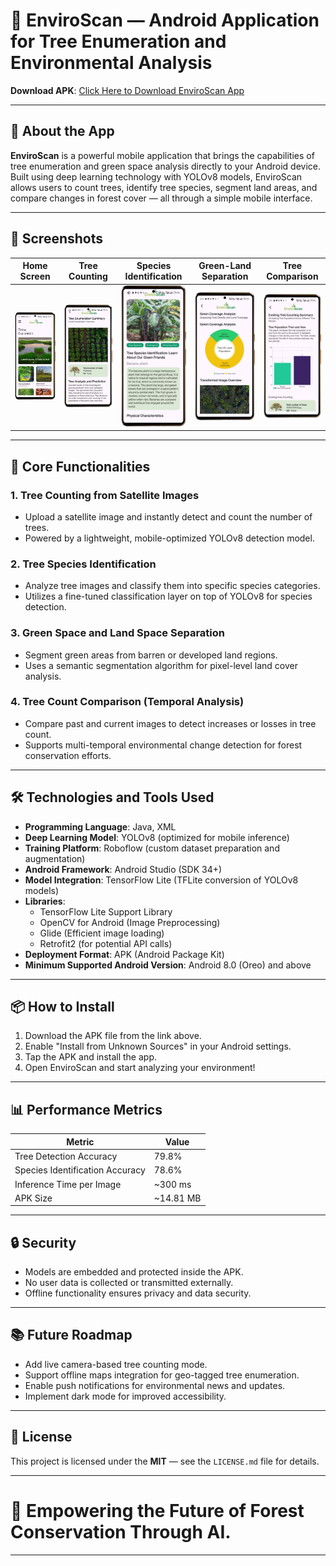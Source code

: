 # 📱 EnviroScan — Android Application for Tree Enumeration and Environmental Analysis

**Download APK**: [Click Here to Download EnviroScan App](your-apk-download-link-here)

---

## 📖 About the App

**EnviroScan** is a powerful mobile application that brings the capabilities of tree enumeration and green space analysis directly to your Android device.  
Built using deep learning technology with YOLOv8 models, EnviroScan allows users to count trees, identify tree species, segment land areas, and compare changes in forest cover — all through a simple mobile interface.

---
## 📸 Screenshots

| Home Screen | Tree Counting | Species Identification | Green-Land Separation | Tree Comparison | 
|:-----------:|:--------------:|:-----------------------:|:----------------------:|:---------------:|
| <img src="Screenshots/IMG-20241216-WA0009-portrait.png" width="120"/> | <img src="Screenshots/IMG-20241216-WA0019-portrait.png" width="120"/> | <img src="Screenshots/IMG-20241216-WA0023-portrait.png" width="120"/> | <img src="Screenshots/IMG-20241216-WA0020-portrait.png" width="120"/> | <img src="Screenshots/IMG-20241216-WA0026-portrait.png" width="120"/> |


---

## 🚀 Core Functionalities

### 1. **Tree Counting from Satellite Images**
- Upload a satellite image and instantly detect and count the number of trees.
- Powered by a lightweight, mobile-optimized YOLOv8 detection model.

### 2. **Tree Species Identification**
- Analyze tree images and classify them into specific species categories.
- Utilizes a fine-tuned classification layer on top of YOLOv8 for species detection.

### 3. **Green Space and Land Space Separation**
- Segment green areas from barren or developed land regions.
- Uses a semantic segmentation algorithm for pixel-level land cover analysis.

### 4. **Tree Count Comparison (Temporal Analysis)**
- Compare past and current images to detect increases or losses in tree count.
- Supports multi-temporal environmental change detection for forest conservation efforts.

---

## 🛠️ Technologies and Tools Used

- **Programming Language**: Java, XML
- **Deep Learning Model**: YOLOv8 (optimized for mobile inference)
- **Training Platform**: Roboflow (custom dataset preparation and augmentation)
- **Android Framework**: Android Studio (SDK 34+)
- **Model Integration**: TensorFlow Lite (TFLite conversion of YOLOv8 models)
- **Libraries**:
  - TensorFlow Lite Support Library
  - OpenCV for Android (Image Preprocessing)
  - Glide (Efficient image loading)
  - Retrofit2 (for potential API calls)
- **Deployment Format**: APK (Android Package Kit)
- **Minimum Supported Android Version**: Android 8.0 (Oreo) and above

---

## 📦 How to Install

1. Download the APK file from the link above.
2. Enable "Install from Unknown Sources" in your Android settings.
3. Tap the APK and install the app.
4. Open EnviroScan and start analyzing your environment!

---

## 📊 Performance Metrics

| Metric                         | Value               |
|---------------------------------|---------------------|
| Tree Detection Accuracy        | 79.8%               |
| Species Identification Accuracy| 78.6%               |
| Inference Time per Image        | ~300 ms             |
| APK Size                        | ~14.81 MB              |

---

## 🔒 Security

- Models are embedded and protected inside the APK.
- No user data is collected or transmitted externally.
- Offline functionality ensures privacy and data security.

---

## 📚 Future Roadmap

- Add live camera-based tree counting mode.
- Support offline maps integration for geo-tagged tree enumeration.
- Enable push notifications for environmental news and updates.
- Implement dark mode for improved accessibility.

---

## 📜 License

This project is licensed under the **MIT** — see the `LICENSE.md` file for details.

---

# 🌿 Empowering the Future of Forest Conservation Through AI.

---

